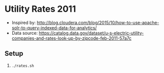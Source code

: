 # Utility Rates 2011

* Inspired by: http://blog.cloudera.com/blog/2015/10/how-to-use-apache-solr-to-query-indexed-data-for-analytics/
* Data source: https://catalog.data.gov/dataset/u-s-electric-utility-companies-and-rates-look-up-by-zipcode-feb-2011-57a7c

## Setup
1. `./rates.sh`

